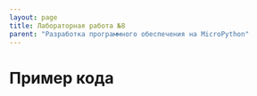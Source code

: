 ```yaml
---
layout: page
title: Лабораторная работа №8
parent: "Разработка программного обеспечения на MicroPython"
---
```



# Пример кода

``` python
```